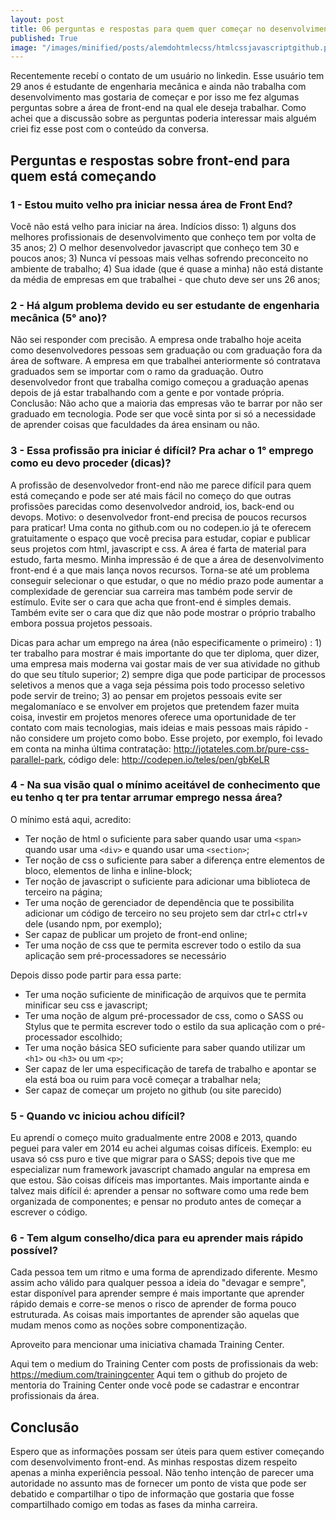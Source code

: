 ```yaml
---
layout: post
title: 06 perguntas e respostas para quem quer começar no desenvolvimento front-end.
published: True
image: "/images/minified/posts/alemdohtmlecss/htmlcssjavascriptgithub.png"
---
```


Recentemente recebí o contato de um usuário no linkedin. Esse usuário tem 29 anos é estudante de engenharia mecânica e ainda não trabalha com desenvolvimento mas gostaria de começar e por isso me fez algumas perguntas sobre a área de front-end na qual ele deseja trabalhar.
Como achei que a discussão sobre as perguntas poderia interessar mais alguém criei fiz esse post com o conteúdo da conversa.

## Perguntas e respostas sobre front-end para quem está começando

### 1 - Estou muito velho pra iniciar nessa área de Front End?

Você não está velho para iniciar na área. Indícios disso: 1) alguns dos melhores profissionais de desenvolvimento que conheço tem por volta de 35 anos; 2) O melhor desenvolvedor javascript que conheço tem 30 e poucos anos; 3) Nunca ví pessoas mais velhas sofrendo preconceito no ambiente de trabalho; 4) Sua idade (que é quase a minha) não está distante da média de empresas em que trabalhei - que chuto deve ser uns 26 anos;

### 2 - Há algum problema devido eu ser estudante de engenharia mecânica (5° ano)?

Não sei responder com precisão. A empresa onde trabalho hoje aceita como desenvolvedores pessoas sem graduação ou com graduação fora da área de software. A empresa em que trabalhei anteriormente só contratava graduados sem se importar com o ramo da graduação. Outro desenvolvedor front que trabalha comigo começou a graduação apenas depois de já estar trabalhando com a gente e por vontade própria. Conclusão: Não acho que a maioria das empresas vão te barrar por não ser graduado em tecnologia. Pode ser que você sinta por si só a necessidade de aprender coisas que faculdades da área ensinam ou não.

### 3 - Essa profissão pra iniciar é difícil? Pra achar o 1° emprego como eu devo proceder (dicas)?

A profissão de desenvolvedor front-end não me parece difícil para quem está começando e pode ser até mais fácil no começo do que outras profissões parecidas como desenvolvedor android, ios, back-end ou devops. Motivo: o desenvolvedor front-end precisa de poucos recursos para praticar! Uma conta no github.com ou no codepen.io já te oferecem gratuitamente o espaço que você precisa para estudar, copiar e publicar seus projetos com html, javascript e css. A área é farta de material para estudo, farta mesmo. Minha impressão é de que a área de desenvolvimento front-end é a que mais lança novos recursos. Torna-se até um problema conseguir selecionar o que estudar, o que no médio prazo pode aumentar a complexidade de gerenciar sua carreira mas também pode servir de estímulo. Evite ser o cara que acha que front-end é simples demais. Também evite ser o cara que diz que não pode mostrar o próprio trabalho embora possua projetos pessoais.

Dicas para achar um emprego na área (não especificamente o primeiro) : 1) ter trabalho para mostrar é mais importante do que ter diploma, quer dizer, uma empresa mais moderna vai gostar mais de ver sua atividade no github do que seu título superior; 2) sempre diga que pode participar de processos seletivos a menos que a vaga seja péssima pois todo processo seletivo pode servir de treino; 3) ao pensar em projetos pessoais evite ser megalomaníaco e se envolver em projetos que pretendem fazer muita coisa, investir em projetos menores oferece uma oportunidade de ter contato com mais tecnologias, mais ideias e mais pessoas mais rápido - não considere um projeto como bobo. Esse projeto, por exemplo, foi levado em conta na minha última contratação: http://jotateles.com.br/pure-css-parallel-park, código dele: http://codepen.io/teles/pen/gbKeLR

### 4 - Na sua visão qual o mínimo aceitável de conhecimento que eu tenho q ter pra tentar arrumar emprego nessa área?

O mínimo está aqui, acredito:

* Ter noção de html o suficiente para saber quando usar uma `<span>` quando usar uma `<div>` e quando usar uma `<section>`;
* Ter noção de css o suficiente para saber a diferença entre elementos de bloco, elementos de linha e inline-block;
* Ter noção de javascript o suficiente para adicionar uma biblioteca de terceiro na página;
* Ter uma noção de gerenciador de dependência que te possibilita adicionar um código de terceiro no seu projeto sem dar ctrl+c ctrl+v dele (usando npm, por exemplo);
* Ser capaz de publicar um projeto de front-end online;
* Ter uma noção de css que te permita escrever todo o estilo da sua aplicação sem pré-processadores se necessário

Depois disso pode partir para essa parte:

* Ter uma noção suficiente de minificação de arquivos que te permita minificar seu css e javascript;
* Ter uma noção de algum pré-processador de css, como o SASS ou Stylus que te permita escrever todo o estilo da sua aplicação com o pré-processador escolhido;
* Ter uma noção básica SEO suficiente para saber quando utilizar um `<h1>` ou `<h3>` ou um `<p>`;
* Ser capaz de ler uma especificação de tarefa de trabalho e apontar se ela está boa ou ruim para você começar a trabalhar nela;
* Ser capaz de começar um projeto no github (ou site parecido)

### 5 - Quando vc iniciou achou difícil? 

Eu aprendí o começo muito gradualmente entre 2008 e 2013, quando peguei para valer em 2014 eu achei algumas coisas difíceis. Exemplo: eu usava só css puro e tive que migrar para o SASS; depois tive que me especializar num framework javascript chamado angular na empresa em que estou. São coisas difíceis mas importantes. Mais importante ainda e talvez mais difícil é: aprender a pensar no software como uma rede bem organizada de componentes; e pensar no produto antes de começar a escrever o código.

### 6 - Tem algum conselho/dica para eu aprender mais rápido possível?

Cada pessoa tem um ritmo e uma forma de aprendizado diferente. Mesmo assim acho válido para qualquer pessoa a ideia do "devagar e sempre", estar disponível para aprender sempre é mais importante que aprender rápido demais e corre-se menos o risco de aprender de forma pouco estruturada. As coisas mais importantes de aprender são aquelas que mudam menos como as noções sobre componentização.

Aproveito para mencionar uma iniciativa chamada Training Center.

Aqui tem o medium do Training Center com posts de profissionais da web: https://medium.com/trainingcenter
Aqui tem o github do projeto de mentoria do Training Center onde você pode se cadastrar e encontrar profissionais da área.

## Conclusão

Espero que as informações possam ser úteis para quem estiver começando com desenvolvimento front-end. As minhas respostas dizem respeito apenas a minha experiência pessoal. Não tenho intenção de parecer uma autoridade no assunto mas de fornecer um ponto de vista que pode ser debatido e compartilhar o tipo de informação que gostaria que fosse compartilhado comigo em todas as fases da minha carreira.
